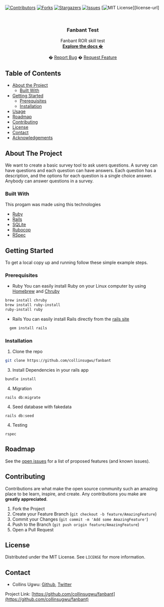 <!-- PROJECT SHIELDS -->
<!--
*** I'm using markdown "reference style" links for readability.
*** Reference links are enclosed in brackets [ ] instead of parentheses ( ).
*** See the bottom of this document for the declaration of the reference variables
*** for contributors-url, forks-url, etc. This is an optional, concise syntax you may use.
*** https://www.markdownguide.org/basic-syntax/#reference-style-links
-->
[![Contributors][contributors-shield]][contributors-url]
[![Forks][forks-shield]][forks-url]
[![Stargazers][stars-shield]][stars-url]
[![Issues][issues-shield]][issues-url]
[![MIT License][license-shield]][license-url]



<!-- PROJECT LOGO -->
<br />
<p align="center">
  <h3 align="center">Fanbant  Test</h3>
  <p align="center">
  Fanbant ROR skill test
    <br />
    <a href="https://github.com/collinsugwu/fanbant/blob/master/Rakefile"><strong>Explore the docs �</strong></a>
    <br />
    <br />
    �
    <a href="https://github.com/collinsugwu/fanbant/issues">Report Bug</a>
    �
    <a href="https://github.com/collinsugwu/fanbant/issues">Request Feature</a>
  </p>
</p>



<!-- TABLE OF CONTENTS -->
## Table of Contents

* [About the Project](#about-the-project)
  * [Built With](#built-with)
* [Getting Started](#getting-started)
  * [Prerequisites](#prerequisites)
  * [Installation](#installation)
* [Usage](#usage)
* [Roadmap](#roadmap)
* [Contributing](#contributing)
* [License](#license)
* [Contact](#contact)
* [Acknowledgements](#acknowledgements)



<!-- ABOUT THE PROJECT -->
## About The Project
<!-- [![Product Name Screen Shot][product-screenshot]](https://example.com) -->

We want to create a basic survey tool to ask users questions. A survey can have questions and
each question can have answers.
Each question has a description, and the options for each question is a single choice answer.
Anybody can answer questions in a survey.

### Built With
This progam was made using this technologies
* [Ruby](https://www.ruby-lang.org/en/)
* [Rails](https://rubyonrails.org/)
* [SQLite](https://www.sqlite.org/index.html)
* [Rubocop](https://github.com/rubocop-hq/rubocop)
* [RSpec](https://github.com/rspec/rspec-rails)


<!-- GETTING STARTED -->
## Getting Started

To get a local copy up and running follow these simple example steps.

### Prerequisites

* Ruby
You can easily install Ruby on your Linux computer by using [Homebrew](https://docs.brew.sh/) and [Chruby](https://github.com/postmodern/chruby)
```sh
brew install chruby
brew install ruby-install
ruby-install ruby
```

* Rails
  You can easily install Rails directly from the [rails site](https://rubyonrails.org/)

```sh
  gem install rails
```

### Installation

<!-- 1. Get a free API Key at [https://example.com](https://example.com) -->
1. Clone the repo
```sh
git clone https://github.com/collinsugwu/fanbant
```
 3. Install Dependencies in your rails app
```sh
bundle install
``` 
<!-- 4. Enter your API in `config.js`
```JS
const API_KEY = 'ENTER YOUR API';
``` -->
4. Migration
```
rails db:migrate
```
4. Seed database with fakedata
```
rails db:seed
```
4. Testing
```
rspec
```

## Roadmap

See the [open issues](https://github.com/collinsugwu/fanbant/issues) for a list of proposed features (and known issues).


<!-- CONTRIBUTING -->
## Contributing

Contributions are what make the open source community such an amazing place to be learn, inspire, and create. Any contributions you make are **greatly appreciated**.

1. Fork the Project
2. Create your Feature Branch (`git checkout -b feature/AmazingFeature`)
3. Commit your Changes (`git commit -m 'Add some AmazingFeature'`)
4. Push to the Branch (`git push origin feature/AmazingFeature`)
5. Open a Pull Request



<!-- LICENSE -->
## License

Distributed under the MIT License. See `LICENSE` for more information.


<!-- CONTACT -->
## Contact


* Collins Ugwu: [Github](https://github.com/collinsugwu), [Twitter](https://twitter.com/collinsugwu_me)

Project Link: [https://github.com/collinsugwu/fanbant](https://github.com/collinsugwu/fanbant)


<!-- MARKDOWN LINKS & IMAGES -->
<!-- https://www.markdownguide.org/basic-syntax/#reference-style-links -->
[contributors-shield]: https://img.shields.io/github/contributors/collinsugwu/fanbant
[contributors-url]: https://github.com/collinsugwu/fanbant/graphs/contributors
[forks-shield]: https://img.shields.io/github/forks/collinsugwu/fanbant
[forks-url]: https://github.com/collinsugwu/fanbant/network/members
[stars-shield]: https://img.shields.io/github/stars/collinsugwu/fanbant
[stars-url]: https://github.com/collinsugwu/fanbant/stargazers
[issues-shield]: https://img.shields.io/github/issues/collinsugwu/fanbant
[issues-url]: https://github.com/collinsugwu/fanbant
[license-shield]: https://img.shields.io/github/license/collinsugwu/fanbant